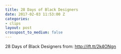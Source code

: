 ```yaml
---
title: 28 Days of Black Designers
date: 2017-02-03 11:53:00 Z
categories:
- clips
layout: post
crosspost_to_medium: false
---
```


28 Days of Black Designers
from: http://ift.tt/2k4ONgn